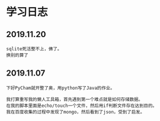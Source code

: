 # 学习日志
## 2019.11.20
```
sqlite死活整不上，佛了。
换别的算了
```
## 2019.11.07
```
下好PyCham就开整了奥，用python写了Java的作业。
```
```
我打算重写我的懒人工具箱，首先遇到第一个难点就是如何存储数据。
在我的脚本里面是echo/touch一个文件，然后用if判断文件存在达到目的。
我在百度收集的过程中发现了mongo，然后看到了json，受到了启发。
```

